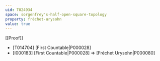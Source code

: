 ```yaml
---
uid: T024934
space: sorgenfrey's-half-open-square-topology
property: fréchet-urysohn
value: true
---
```

[[Proof]]

* [T014704] [First Countable|P000028]
* [I000183] [First Countable|P000028] => [Fréchet Urysohn|P000080]

